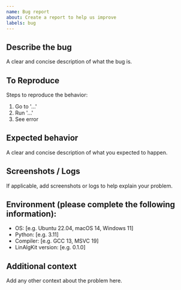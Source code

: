 ```yaml
---
name: Bug report
about: Create a report to help us improve
labels: bug
---
```


## Describe the bug
A clear and concise description of what the bug is.

## To Reproduce
Steps to reproduce the behavior:
1. Go to '...'
2. Run '...'
3. See error

## Expected behavior
A clear and concise description of what you expected to happen.

## Screenshots / Logs
If applicable, add screenshots or logs to help explain your problem.

## Environment (please complete the following information):
- OS: [e.g. Ubuntu 22.04, macOS 14, Windows 11]
- Python: [e.g. 3.11]
- Compiler: [e.g. GCC 13, MSVC 19]
- LinAlgKit version: [e.g. 0.1.0]

## Additional context
Add any other context about the problem here.
